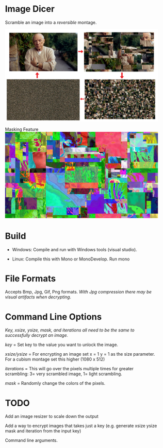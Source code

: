
# Image Dicer

Scramble an image into a _reversible_ montage.

![Preview](./preview.png)

Masking Feature
![Masking Feature](./preview-mask.jpg)

# Build

* Windows: Compile and run with Windows tools (visual studio).

* Linux: Compile this with Mono or MonoDevelop. Run mono 

# File Formats

Accepts Bmp, Jpg, Gif, Png formats. 
_With Jpg compression there may be visual artifacts when decrypting._

# Command Line Options

*Key, xsize, ysize, mask, and iterations all need to be the same to successfully decrypt an image.*

*key* = Set key to the value you want to unlock the image.

*xsize/ysize* = For encrypting an image set x = 1 y = 1 as the size parameter. For a cubism montage set this higher (1080 x 512)

*iterations* = This will go over the pixels multiple times for greater scrambling: 3= very scrambled image, 1= light scrambling.

*mask* = Randomly change the colors of the pixels.

# TODO

Add an image resizer to scale down the output

Add a way to encrypt images that takes just a key (e.g. generate xsize ysize mask and iteration from the input key)

Command line arguments.
